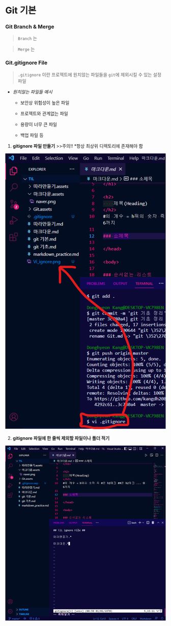 <h1>
    Git 기본
</h1>

<h3>
    Git Branch & Merge
</h3>

> `Branch` 는

> `Merge` 는 

<h3>
    Git.gitignore File
</h3>

> `.gitignore` 이란 프로젝트에 원치않는 파일들을 `git`에 제외시킬 수 있는 설정 파일

* *원치않는 파일들 예시* 

  * 보안상 위험성이 높은 파일

  * 프로젝트와 관계없는 파일

  * 용량이 너무 큰 파일

  * 백업 파일 등

1. **gitignore 파일 만들기**          >>주의!!         *항상 최상위 디렉토리에 존재해야 함

<img src='./git_기본.assets/vi_create.png'>

2. **gitignore 파일에 한 줄씩 제외할 파일이나 폴더 적기**

![vi img](./git_기본.assets/Vi_ignore.png)
